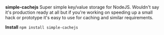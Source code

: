 **simple-cachejs**
Super simple key/value storage for NodeJS. Wouldn't say it's production ready at all but if you're working on speeding up a small hack or prototype it's easy to use for caching and similar requirements.

**Install**
`npm install simple-cachejs`
